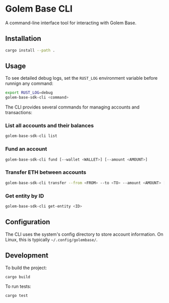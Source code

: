 # Golem Base CLI

A command-line interface tool for interacting with Golem Base.

## Installation

```bash
cargo install --path .
```

## Usage

To see detailed debug logs, set the `RUST_LOG` environment variable before runnign any command:
```bash
export RUST_LOG=debug
golem-base-sdk-cli <command>
```

The CLI provides several commands for managing accounts and transactions:

### List all accounts and their balances
```bash
golem-base-sdk-cli list
```

### Fund an account
```bash
golem-base-sdk-cli fund [--wallet <WALLET>] [--amount <AMOUNT>]
```

### Transfer ETH between accounts
```bash
golem-base-sdk-cli transfer --from <FROM> --to <TO> --amount <AMOUNT> [--password <PASSWORD>]
```

### Get entity by ID
```bash
golem-base-sdk-cli get-entity <ID>
```

## Configuration

The CLI uses the system's config directory to store account information. On Linux, this is typically `~/.config/golembase/`.


## Development

To build the project:
```bash
cargo build
```

To run tests:
```bash
cargo test
```
